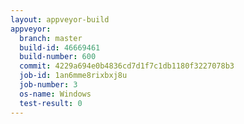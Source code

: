 ```yaml
---
layout: appveyor-build
appveyor:
  branch: master
  build-id: 46669461
  build-number: 600
  commit: 4229a694e0b4836cd7d1f7c1db1180f3227078b3
  job-id: 1an6mme8rixbxj8u
  job-number: 3
  os-name: Windows
  test-result: 0
---
```

